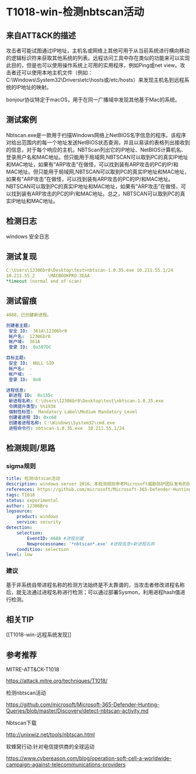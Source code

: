 # T1018-win-检测nbtscan活动

## 来自ATT&CK的描述

攻击者可能试图通过IP地址，主机名或网络上其他可用于从当前系统进行横向移动的逻辑标识符来获取其他系统的列表。远程访问工具中存在类似的功能来可以实现此目的，但是也可以使用操作系统上可用的实用程序，例如Ping或net view。攻击者还可以使用本地主机文件（例如：C:\Windows\System32\Drivers\etc\hosts或/etc/hosts）来发现主机名到远程系统的IP地址的映射。

bonjour协议特定于macOS，用于在同一广播域中发现其他基于Mac的系统。

## 测试案例

Nbtscan.exe是一款用于扫描Windows网络上NetBIOS名字信息的程序。该程序对给出范围内的每一个地址发送NetBIOS状态查询，并且以易读的表格列出接收到的信息，对于每个响应的主机，NBTScan列出它的IP地址、NetBIOS计算机名、登录用户名和MAC地址。但只能用于局域网,NBTSCAN可以取到PC的真实IP地址和MAC地址，如果有”ARP攻击”在做怪，可以找到装有ARP攻击的PC的IP/和MAC地址。但只能用于局域网,NBTSCAN可以取到PC的真实IP地址和MAC地址，如果有”ARP攻击”在做怪，可以找到装有ARP攻击的PC的IP/和MAC地址。NBTSCAN可以取到PC的真实IP地址和MAC地址，如果有”ARP攻击”在做怪，可以找到装有ARP攻击的PC的IP/和MAC地址。总之，NBTSCAN可以取到PC的真实IP地址和MAC地址。

## 检测日志

windows 安全日志

## 测试复现

```yml
C:\Users\12306br0\Desktop\test>nbtscan-1.0.35.exe 10.211.55.1/24
10.211.55.2     \MACBOOKPRO-3EAA
*timeout (normal end of scan)
```

## 测试留痕

```yml
4688，已创建新进程。

创建者主题:
 安全 ID:  361A\12306br0
 帐户名:  12306br0
 帐户域:  361A
 登录 ID:  0x507DC

目标主题:
 安全 ID:  NULL SID
 帐户名:  -
 帐户域:  -
 登录 ID:  0x0

进程信息:
 新进程 ID:  0x135c
 新进程名称: C:\Users\12306br0\Desktop\test\nbtscan-1.0.35.exe
 令牌提升类型: %%1938
 强制性标签:  Mandatory Label\Medium Mandatory Level
 创建者进程 ID: 0xc68
 创建者进程名称: C:\Windows\System32\cmd.exe
 进程命令行: nbtscan-1.0.35.exe  10.211.55.1/24
```

## 检测规则/思路

### sigma规则

```yml
title: 检测nbtscan活动
description: windows server 2016、本检测规则参考Microsoft威胁防护团队发布的Operation Soft Cell威胁分析报告，Soft Cell行动是一系列针对全球电信提供商的用户呼叫日志的运动。这些攻击最早可以追溯到2012年。nbtscan.exe是一种合法的MS-DOS命令行工具，用于发现本地或远程TCP/IP网络上的任何NETBIOS名称服务器。
references: https://github.com/microsoft/Microsoft-365-Defender-Hunting-Queries/blob/master/Discovery/detect-nbtscan-activity.md
tags: T1018
status: experimental
author: 12306Bro
logsource:
    product: windows
    service: security
detection:
    selection:
        EventID: 4688 #进程创建
        Newprocessname: '*nbtscan*.exe' #进程信息>新进程名称
    condition: selection
level: low
```

### 建议

基于非系统自带进程名称的检测方法始终是不太靠谱的，当攻击者修改进程名称后，就无法通过进程名称进行检测；可以通过部署Sysmon，利用进程hash值进行检测。

## 相关TIP
[[T1018-win-远程系统发现]]

## 参考推荐

MITRE-ATT&CK-T1018

<https://attack.mitre.org/techniques/T1018/>

检测nbtscan活动

<https://github.com/microsoft/Microsoft-365-Defender-Hunting-Queries/blob/master/Discovery/detect-nbtscan-activity.md>

Nbtscan下载

<http://unixwiz.net/tools/nbtscan.html>

软蜂窝行动:针对电信提供商的全球运动

<https://www.cybereason.com/blog/operation-soft-cell-a-worldwide-campaign-against-telecommunications-providers>
